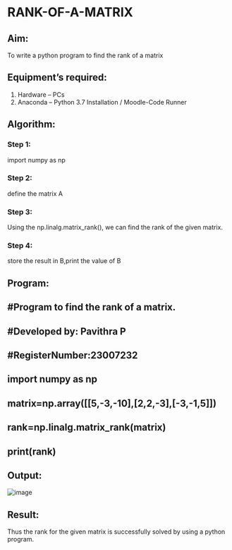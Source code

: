 # RANK-OF-A-MATRIX
## Aim:
To write a python program to find the rank of a matrix
## Equipment’s required:
1. 	Hardware – PCs
2. 	Anaconda – Python 3.7 Installation / Moodle-Code Runner
## Algorithm:
### Step 1: 
import numpy as np
### Step 2: 
define the matrix A
### Step 3: 
Using the np.linalg.matrix_rank(), we can find the rank of the given matrix.
### Step 4:
store the result in B,print the value of B
## Program:
## #Program to find the rank of a matrix.
## #Developed by: Pavithra P
## #RegisterNumber:23007232
## import numpy as np
## matrix=np.array([[5,-3,-10],[2,2,-3],[-3,-1,5]])
## rank=np.linalg.matrix_rank(matrix)
## print(rank)

## Output:
![image](https://github.com/23007232/RANK-OF-A-MATRIX/assets/139115574/c83fc713-c2ee-4484-b9bb-94a52d57f484)

## Result:
Thus the rank for the given matrix is successfully solved by  using a python program.

